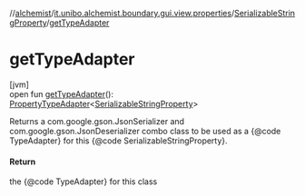 //[alchemist](../../../index.md)/[it.unibo.alchemist.boundary.gui.view.properties](../index.md)/[SerializableStringProperty](index.md)/[getTypeAdapter](get-type-adapter.md)

# getTypeAdapter

[jvm]\
open fun [getTypeAdapter](get-type-adapter.md)(): [PropertyTypeAdapter](../-property-type-adapter/index.md)<[SerializableStringProperty](index.md)>

Returns a com.google.gson.JsonSerializer and com.google.gson.JsonDeserializer combo class to be used as a {@code TypeAdapter} for this {@code SerializableStringProperty}.

#### Return

the {@code TypeAdapter} for this class
